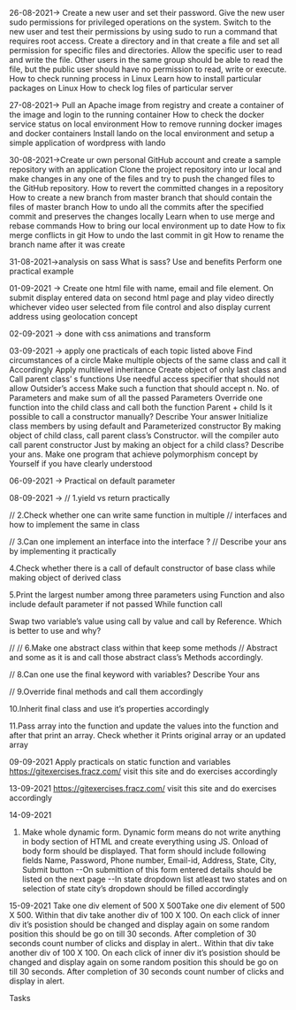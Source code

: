 26-08-2021->  Create a new user and set their password. Give the new user sudo permissions for privileged operations on the system. Switch to the new user and test their permissions by using sudo to run a command that requires root access.
 Create a directory and in that create a file and set all permission for specific files and directories.
 Allow the specific user to read and write the file. Other users in the same group should be able to read the file, but the public user should have no permission to read, write or execute.
 How to check running process in Linux
 Learn how to install particular packages on Linux
 How to check log files of particular server

27-08-2021-> Pull an Apache image from registry and create a container of the image and login to the running container
    How to check the docker service status on local environment
    How to remove running docker images and docker containers
    Install lando on the local environment and setup a simple application of wordpress with lando

30-08-2021->Create ur own personal GitHub account and create a sample repository with an application
    Clone the project repository into ur local and make changes in any one of the files and try to push the changed files to the GitHub repository.
    How to revert the committed changes in a repository
    How to create a new branch from master branch that should contain the files of master branch
    How to undo all the commits after the specified commit and preserves the changes locally
    Learn when to use merge and rebase commands
    How to bring our local environment up to date
    How to fix merge conflicts in git
    How to undo the last commit in git
    How to rename the branch name after it was create

31-08-2021->analysis on sass
    What is sass? Use and benefits
    Perform one practical example

01-09-2021 -> Create one html file with name, email and file element. On submit display entered data on second html page and play video directly whichever video user selected from file control and also display current address using geolocation concept

02-09-2021 -> done with css animations and transform

03-09-2021 -> apply one practicals of each topic listed above
Find circumstances of a  circle
Make multiple objects of the same class and call it Accordingly
Apply multilevel inheritance
Create object of only last class and Call parent class’ s functions
Use needful access specifier that should not allow Outsider’s access
Make such a function that should accept n. No. of
Parameters and make sum of all the passed
Parameters
Override one function into the child class and call both the
function Parent + child
Is it possible to call a constructor manually? Describe Your answer
Initialize class members by using default and
Parameterized constructor
By making object of child class, call parent class’s
Constructor. will the compiler auto call parent constructor
Just by making an object for a child class? Describe your ans.
Make one program that achieve polymorphism concept by
Yourself if you have clearly understood

06-09-2021 -> Practical on default parameter

08-09-2021 -> 
// 1.yield vs return practically

// 2.Check whether one can write same function in multiple
// interfaces and how to implement the same in class

// 3.Can one implement an interface into the interface ?
// Describe your ans by implementing it practically

4.Check whether there is a call of default constructor of base
class while making object of derived class

5.Print the largest number among three parameters using
Function and also include default parameter if not passed While function call

Swap two variable’s value using call by value and call by
Reference. Which is better to use and why?

// // 6.Make one abstract class within that keep some methods
// Abstract and some as it is and call those abstract class’s Methods accordingly.

// 8.Can one use the final keyword with variables? Describe Your ans

// 9.Override final methods and call them accordingly

10.Inherit final class and use it’s properties accordingly

11.Pass array into the function and update the values into the
function and after that print an array. Check whether it
Prints original array or an updated array


09-09-2021
Apply practicals on static function and variables
https://gitexercises.fracz.com/ visit this site and do exercises accordingly


13-09-2021
https://gitexercises.fracz.com/ visit this site and do exercises accordingly

14-09-2021
1. Make whole dynamic form. Dynamic form means do not write anything in body section of HTML and
create everything using JS. Onload of body form should be displayed.
That form should include following fields
Name, Password, Phone number, Email-id, Address, State, City, Submit button
--On submittion of this form entered details should be listed on the next page
--In state dropdown list atleast two states and on selection of state city’s dropdown should be filled accordingly

15-09-2021
Take one div element of 500 X 500Take one div element of 500 X 500. Within that div take another div of 100 X 100. On each click of inner div it’s posistion should be changed and display again on some random position this should be go on till 30 seconds. After completion of 30 seconds count number of clicks and display in alert.. Within that div take another div of 100 X 100. On each click of inner div it’s posistion should be changed and display again on some random position this should be go on till 30 seconds. After completion of 30 seconds count number of clicks and display in alert.

Tasks
